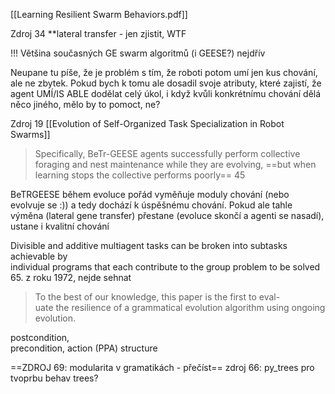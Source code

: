 [[Learning Resilient Swarm Behaviors.pdf]]

Zdroj 34 **lateral transfer - jen zjistit, WTF

!!! Většina současných GE swarm algoritmů (i GEESE?) nejdřív 

Neupane tu píše, že je problém s tím, že roboti potom umí jen kus chování, ale ne zbytek. Pokud bych k tomu ale dosadil svoje atributy, které zajistí, že agent UMÍ/IS ABLE dodělat celý úkol, i když kvůli konkrétnímu chování dělá něco jiného, mělo by to pomoct, ne?

Zdroj 19 [[Evolution of Self-Organized Task Specialization in Robot Swarms]]

>Specifically, BeTr-GEESE
agents successfully perform collective foraging and nest maintenance while they
are evolving, ==but when learning stops the collective performs poorly== 45

BeTRGEESE během evoluce pořád vyměňuje moduly chování (nebo evolvuje se :)) a tedy dochází k úspěšnému chování. Pokud ale tahle výměna (lateral gene transfer) přestane (evoluce skončí a agenti se nasadí), ustane i kvalitní chování

Divisible and additive multiagent tasks can be broken into subtasks achievable by  
individual programs that each contribute to the group problem to be solved 65.
z roku 1972, nejde sehnat

> To the best of our knowledge, this paper is the first to eval-  
uate the resilience of a grammatical evolution algorithm using ongoing evolution.

postcondition,  
precondition, action (PPA) structure  

==ZDROJ 69: modularita v gramatikách - přečíst==
zdroj 66: py_trees pro tvoprbu behav trees?
